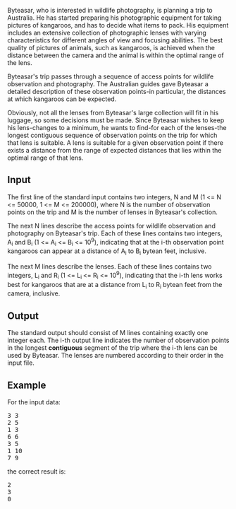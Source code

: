 <p>Byteasar, who is interested in wildlife photography, is planning a trip to Australia. He has started preparing his photographic equipment for taking pictures of kangaroos, and has to decide what items to pack. His equipment includes an extensive collection of photographic lenses with varying characteristics for different angles of view and focusing abilities. The best quality of pictures of animals, such as kangaroos, is achieved when the distance between the camera and the animal is within the optimal range of the lens.</p>
<p>Byteasar's trip passes through a sequence of access points for wildlife observation and photography. The Australian guides gave Byteasar a detailed description of these observation points-in particular, the distances at which kangaroos can be expected.</p>
<p>Obviously, not all the lenses from Byteasar's large collection will fit in his luggage, so some decisions must be made. Since Byteasar wishes to keep his lens-changes to a minimum, he wants to find-for each of the lenses-the longest contiguous sequence of observation points on the trip for which that lens is suitable. A lens is suitable for a given observation point if there exists a distance from the range of expected distances that lies within the optimal range of that lens.</p>
<h2>Input</h2>
<p>The first line of the standard input contains two integers, N&nbsp;and M&nbsp;(1 &lt;= N &lt;= 50000, 1 &lt;= M &lt;= 200000), where N&nbsp;is the number of observation points on the trip and M&nbsp;is the number of lenses in Byteasar's collection.</p>
<p>The next N&nbsp;lines describe the access points for wildlife observation and photography on Byteasar's trip. Each of these lines contains two integers, A<sub>i</sub>&nbsp;and B<sub>i</sub>&nbsp;(1 &lt;= A<sub>i</sub> &lt;= B<sub>i</sub> &lt;= 10<sup>9</sup>), indicating that at the i-th observation point kangaroos can appear at a distance of A<sub>i</sub>&nbsp;to B<sub>i</sub>&nbsp;bytean feet, inclusive.</p>
<p>The next M&nbsp;lines describe the lenses. Each of these lines contains two integers, L<sub>i</sub>&nbsp;and R<sub>i</sub>&nbsp;(1 &lt;= L<sub>i </sub>&lt;= R<sub>i</sub>&nbsp;&lt;= 10<sup>9</sup>), indicating that the i-th lens works best for kangaroos that are at a distance from L<sub>i</sub>&nbsp;to R<sub>i</sub>&nbsp;bytean feet from the camera, inclusive.</p>
<h2>Output</h2>
<p>The standard output should consist of M&nbsp;lines containing exactly one integer each. The i-th output line indicates the number of observation points in the longest&nbsp;<strong>contiguous</strong> segment of the trip where the i-th lens can be used by Byteasar. The lenses are numbered according to their order in the input file.</p>
<h2>Example</h2>
<p>For the input data:</p>
<pre>3 3
2 5
1 3
6 6
3 5
1 10
7 9</pre>
<p>the correct result is:</p>
<pre>2
3
0</pre>